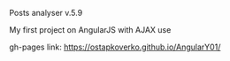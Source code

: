 Posts analyser v.5.9

My first project on AngularJS with AJAX use



gh-pages link: https://ostapkoverko.github.io/AngularY01/